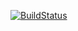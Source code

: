 [![BuildStatus](https://travis-ci.org/andyzh95/CSE-110-Lab6.svg?branch=master)](https://travis-ci.org/andyzh95/CSE-110-Lab6)

